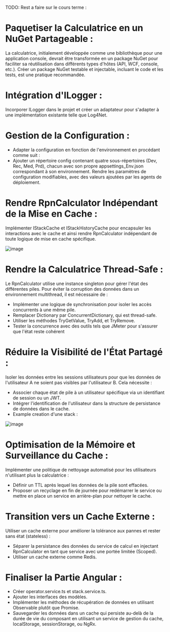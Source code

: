 TODO: Rest a faire sur le cours terme :

# Paquetiser la Calculatrice en un NuGet Partageable :
La calculatrice, initialement développée comme une bibliothèque pour une application console, devrait être transformée en un package NuGet pour faciliter sa réutilisation dans différents types d'hôtes (API, WCF, console, etc.). Créer un package NuGet testable et injectable, incluant le code et les tests, est une pratique recommandée.

# Intégration d'ILogger :
Incorporer ILogger dans le projet et créer un adaptateur pour s'adapter à une implémentation existante telle que Log4Net.

# Gestion de la Configuration :
* Adapter la configuration en fonction de l'environnement en procédant comme suit :
* Ajouter un répertoire config contenant quatre sous-répertoires (Dev, Rec, Med, Prd), chacun avec son propre appsettings_Env.json correspondant à son environnement.
Rendre les paramètres de configuration modifiables, avec des valeurs ajoutées par les agents de déploiement.

# Rendre RpnCalculator Indépendant de la Mise en Cache :
Implémenter IStackCache et IStackHistoryCache pour encapsuler les interactions avec le cache et ainsi rendre RpnCalculator indépendant de toute logique de mise en cache spécifique.

![image](https://github.com/mahmoudhammouda/rpn/assets/50197626/dbf4678e-8f29-447b-bec6-c07d06ecaad4)

# Rendre la Calculatrice Thread-Safe :
Le RpnCalculator utilise une instance singleton pour gérer l'état des différentes piles. Pour éviter la corruption des données dans un environnement multithread, il est nécessaire de :
* Implémenter une logique de synchronisation pour isoler les accès concurrents à une même pile.
* Remplacer Dictionary par ConcurrentDictionary, qui est thread-safe.
* Utiliser les méthodes TryGetValue, TryAdd, et TryRemove.
* Tester la concurrence avec des outils tels que JMeter pour s'assurer que l'état reste cohérent

# Réduire la Visibilité de l'État Partagé :
Isoler les données entre les sessions utilisateurs pour que les données de l'utilisateur A ne soient pas visibles par l'utilisateur B. Cela nécessite :
* Associer chaque état de pile à un utilisateur spécifique via un identifiant de session ou un JWT.
* Intégrer l'identification de l'utilisateur dans la structure de persistance de données dans le cache.
* Example creation d'une stack :

![image](https://github.com/mahmoudhammouda/rpn/assets/50197626/7b538333-7e5a-4665-9473-c6dec2f1bb8b)

# Optimisation de la Mémoire et Surveillance du Cache :
Implémenter une politique de nettoyage automatisé pour les utilisateurs n'utilisant plus la calculatrice :
* Définir un TTL après lequel les données de la pile sont effacées.
* Proposer un recyclage en fin de journée pour redémarrer le service ou mettre en place un service en arrière-plan pour nettoyer le cache.

# Transition vers un Cache Externe :
Utiliser un cache externe pour améliorer la tolérance aux pannes et rester sans état (stateless) :
* Séparer la persistance des données du service de calcul en injectant RpnCalculator en tant que service avec une portée limitée (Scoped).
* Utiliser un cache externe comme Redis.

# Finaliser la Partie Angular :
* Créer operator.service.ts et stack.service.ts.
* Ajouter les interfaces des modèles.
* Implémenter les méthodes de récupération de données en utilisant Observable plutôt que Promise.
* Sauvegarder les données dans un cache qui persiste au-delà de la durée de vie du composant en utilisant un service de gestion du cache, localStorage, sessionStorage, ou NgRx.

